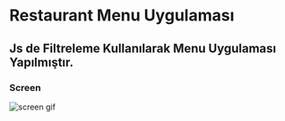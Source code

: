 # Restaurant Menu Uygulaması

## Js de Filtreleme Kullanılarak Menu Uygulaması Yapılmıştır.

### Screen

![screen gif](https://github.com/zeynepdeli/menu-html-css-js/assets/129688573/6885b286-6510-4e16-92b2-fdd827503ed5)
